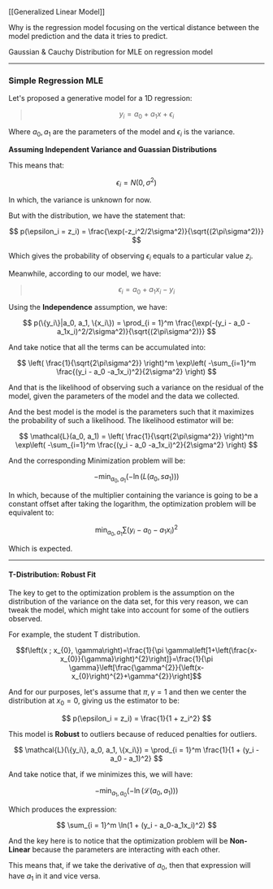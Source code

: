 
[[Generalized Linear Model]]

Why is the regression model focusing on the vertical distance between the model prediction and the data it tries to predict. 

Gaussian & Cauchy Distribution for MLE on regression model

---
### **Simple Regression MLE** 

Let's proposed a generative model for a 1D regression:

> $$y_i = a_0 + a_1x + \epsilon_i$$

Where $a_0, a_1$ are the parameters of the model and $\epsilon_i$ is the variance. 

**Assuming Independent Variance and Guassian Distributions**

This means that: 

$$
\epsilon_i = N(0, \sigma^2)
$$

In which, the variance is unknown for now. 

But with the distribution, we have the statement that: 

$$
p(\epsilon_i = z_i) = \frac{\exp(-z_i^2/2\sigma^2)}{\sqrt{(2\pi\sigma^2)}}
$$

Which gives the probability of observing $\epsilon_i$ equals to a particular value $z_i$. 

Meanwhile, according to our model, we have: 

> $$\epsilon_i  = a_0 + a_1x_i - y_i$$

Using the **Independence** assumption, we have: 

$$
p(\{y_i\}|a_0, a_1, \{x_i\}) = \prod_{i = 1}^m 
\frac{\exp(-(y_i - a_0 -a_1x_i)^2/2\sigma^2)}{\sqrt{(2\pi\sigma^2)}}
$$

And take notice that all the terms can be accumulated into: 

$$
\left(
\frac{1}{\sqrt{2\pi\sigma^2}}
\right)^m
\exp\left(
-\sum_{i=1}^m
	\frac{(y_i - a_0 -a_1x_i)^2}{2\sigma^2}
\right)
$$

And that is the likelihood of observing such a variance on the residual of the model, given the parameters of the model and the data we collected. 

And the best model is the model is the parameters such that it maximizes the probability of such a likelihood. The likelihood estimator will be:

$$
\mathcal{L}(a_0, a_1) =
\left(
\frac{1}{\sqrt{2\pi\sigma^2}}
\right)^m
\exp\left(
-\sum_{i=1}^m
	\frac{(y_i - a_0 -a_1x_i)^2}{2\sigma^2}
\right)
$$

And the corresponding Minimization problem will be: 

$$
-\min_{a_0, a_1}( -\ln(L(a_0, sa_1)))
$$

In which, because of the multiplier containing the variance is going to be a constant offset after taking the logarithm, the optimization problem will be equivalent to: 

$$
\min_{a_0, a_1} \sum (y_i - a_0 - a_1x_i)^2
$$

Which is expected. 

---
#### **T-Distribution: Robust Fit**

The key to get to the optimization problem is the assumption on the distribution of the variance on the data set, for this very reason, we can tweak the model, which might take into account for some of the outliers observed. 

For example, the student T distribution. 

$$f\left(x ; x_{0}, \gamma\right)=\frac{1}{\pi \gamma\left[1+\left(\frac{x-x_{0}}{\gamma}\right)^{2}\right]}=\frac{1}{\pi \gamma}\left[\frac{\gamma^{2}}{\left(x-x_{0}\right)^{2}+\gamma^{2}}\right]$$

And for our purposes, let's assume that $\pi, \gamma = 1$ and then we center the distribution at $x_0 = 0$, giving us the estimator to be: 

$$
p(\epsilon_i = z_i) = \frac{1}{1 + z_i^2}
$$

This model is **Robust** to outliers because of reduced penalties for outliers. 

$$
\mathcal{L}(\{y_i\}, a_0, a_1, \{x_i\}) = 
\prod_{i = 1}^m
\frac{1}{1 + (y_i - a_0 - a_1)^2}
$$

And take notice that, if we minimizes this, we will have: 

$$
-\min_{a_1, a_0}(-\ln(\mathcal{L}(a_0, a_1)))
$$

Which produces the expression: 

$$
\sum_{i = 1}^m \ln(1 + (y_i - a_0-a_1x_i)^2)
$$

And the key here is to notice that the optimization problem will be **Non-Linear** because the parameters are interacting with each other. 

This means that, if we take the derivative of $a_0$, then that expression will have $a_1$ in it and vice versa. 

